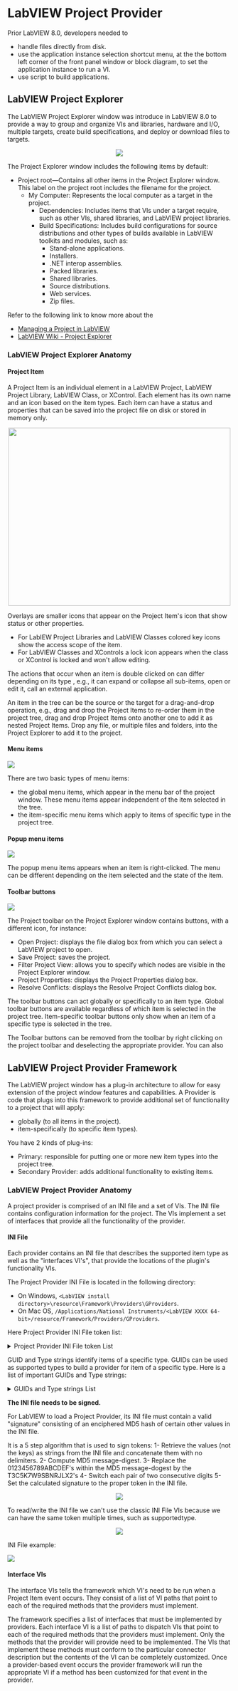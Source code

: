 # LabVIEW Project Provider

Prior LabVIEW 8.0, developers needed to 
- handle files directly from disk. 
- use the application instance selection shortcut menu, at the the bottom left corner of the front panel window or block diagram, to set the application instance to run a VI. 
- use script to build applications. 

## LabVIEW Project Explorer

The LabVIEW Project Explorer window was introduce in LabVIEW 8.0 to provide a way to group and organize VIs and libraries, hardware and I/O, multiple targets, create build specifications, and deploy or download files to targets.

<p align="center">
	<img src="/docs/lvProjectExplorer.png">
</p>

The Project Explorer window includes the following items by default:

* Project root—Contains all other items in the Project Explorer window. This label on the project root includes the filename for the project.
	* My Computer: Represents the local computer as a target in the project.
		* Dependencies: Includes items that VIs under a target require, such as other VIs, shared libraries, and LabVIEW project libraries.
		* Build Specifications: Includes build configurations for source distributions and other types of builds available in LabVIEW toolkits and modules, such as:
			* Stand-alone applications.
			* Installers.
			* .NET interop assemblies.
			* Packed libraries.
			* Shared libraries.
			* Source distributions.
			* Web services.
			* Zip files.

Refer to the following link to know more about the 
- [Managing a Project in LabVIEW](https://zone.ni.com/reference/en-XX/help/371361R-01/lvconcepts/using_labview_projects/)
- [LabVIEW Wiki - Project Explorer](https://labviewwiki.org/wiki/Project_Explorer)

### LabVIEW Project Explorer Anatomy

#### Project Item

A Project Item is an individual element in a LabVIEW Project, LabVIEW Project Library, LabVIEW Class, or XControl. Each element has its own name and an icon based on the item types. Each item can have a status and properties that can be saved into the project file on disk or stored in memory only. 

<p align="center">
	<img src="/docs/projectItems.png" width="500" height="400">
</p>

Overlays are smaller icons that appear on the Project Item's icon that show status or other properties.
- For LabIEW Project Libraries and LabVIEW Classes colored key icons show the access scope of the item.
- For LabVIEW Classes and XControls a lock icon appears when the class or XControl is locked and won't allow editing.

The actions that occur when an item is double clicked on can differ depending on its type , e.g., it can expand or collapse all sub-items, open or edit it, call an external application. 

An item in the tree can be the source or the target for a drag-and-drop operation, e.g., drag and drop the Project Items to re-order them in the project tree, drag and drop Project Items onto another one to add it as nested Project Items. Drop any file, or multiple files and folders, into the Project Explorer to add it to the project.

#### Menu items

<p align="left">
	<img src="/docs/menuItems.png">
</p>

There are two basic types of menu items:
- the global menu items, which appear in the menu bar of the project window. These menu items appear independent of the item selected in the tree. 
- the item-specific menu items which apply to items of specific type in the project tree.

#### Popup menu items

<p align="left">
	<img src="/docs/popupMenuItems.png">
</p>

The popup menu items appears when an item is right-clicked. The menu can be different depending on the item selected and the state of the item.

#### Toolbar buttons

<p align="left">
	<img src="/docs/toolbar.png">
</p>

The Project toolbar on the Project Explorer window contains buttons, with a different icon, for instance:
* Open Project: displays the file dialog box from which you can select a LabVIEW project to open.
* Save Project: saves the project.
* Filter Project View: allows you to specify which nodes are visible in the Project Explorer window.
* Project Properties: displays the Project Properties dialog box.
* Resolve Conflicts: displays the Resolve Project Conflicts dialog box.

The toolbar buttons can act globally or specifically to an item type. Global toolbar buttons are available regardless of which item is selected in the project tree. Item-specific toolbar buttons only show when an item of a specific type is selected in the tree.

The Toolbar buttons can be removed from the toolbar by right clicking on the project toolbar and deselecting the appropriate provider. You can also 

## LabVIEW Project Provider Framework

The LabVIEW project window has a plug-in architecture to allow for easy extension of the project window features and capabilities. A Provider is code that plugs into this framework to provide additional set of functionality to a project that will apply:
- globally (to all items in the project).
- item-specifically  (to specific item types).

You have 2 kinds of plug-ins: 
- Primary: responsible for putting one or more new item types into the project tree. 
- Secondary Provider: adds additional functionality to existing items.

### LabVIEW Project Provider Anatomy

A project provider is comprised of an INI file and a set of VIs. The INI file contains configuration information for the project. The VIs implement a set of interfaces that provide all the functionality of the provider.

#### INI File

Each provider contains an INI file that describes the supported item type as well as the "interfaces VI's", that provide the locations of the plugin's functionality VIs. 

The Project Provider INI File is located in the following directory:
- On Windows, `<LabVIEW install directory>\resource\Framework\Providers\GProviders`. 
- On Mac OS, `/Applications/National Instruments/<LabVIEW XXXX 64-bit>/resource/Framework/Providers/GProviders`.

Here Project Provider INI File token list:

<details>
	<summary>Project Provider INI File token List</summary>
  	<table style="width:30%" border="1px solid black">
		<tr>
			<th style="width:15%" border="1px solid black">Token</th>
			<th style="width:15%" border="1px solid black">Description</th>
		</tr>
		<tr>
			<td border="1px solid black">SupportedInterface</td>
			<td border="1px solid black">Indicates which interfaces are supported by the provider.</td>
		</tr>
		<tr>
			<td border="1px solid black">SupportedType</td>
			<td border="1px solid black">Specifies a GUID that represents the type of project item. Must be formatted as following: {XXXXXXXX-XXXX-XXXX-XXXX-XXXXXXXXXXXX}.</td>
		</tr>
		<tr>
			<td border="1px solid black">Alias</td>
			<td border="1px solid black">Is a unique string that like the GUID, is used to identify the type of a project item (applies to Primary providers only). The SupportedType token in a secondary provider can point to the Alias of the item type it wants to attach to instead of the GUID.</td>
		</tr>
		<tr>
			<td border="1px solid black">IsPrimary</td>
			<td border="1px solid black">1 – Primary provider (defines a new item type in the project). 
				                     0 – Secondary provider (adds functionality to existing item(s) in the project).</td>
		</tr>
		<tr>
			<td border="1px solid black">ItemInterfaceVI</td>
			<td border="1px solid black">Defines the VI that enumerates the “Item” interface.</td>
		</tr>
		<tr>
			<td border="1px solid black">ProviderInterfaceVI</td>
			<td border="1px solid black">Defines the VI that enumerates the “Provider” interface.</td>
		</tr>
		<tr>
			<td border="1px solid black">GlobalItemInterfaceVI</td>
			<td border="1px solid black">Defines the VI that enumerates the ”Global” item interface.</td>
		</tr>
		<tr>
			<td border="1px solid black">CreateNewWizardInterfaceVI</td>
			<td border="1px solid black">Defines the VI that enumerates the “CreateNewWizard” interface.</td>
		</tr>
		<tr>
			<td border="1px solid black">SourceControlInterfaceVI</td>
			<td border="1px solid black">Defines the VI that enumerates the “SourceControl” interface.</td>
		</tr>
		<tr>
			<td border="1px solid black">DeployInterfaceVI</td>
			<td border="1px solid black">Defines the VI that enumerates the “Deploy” interface.</td>
		</tr>
		<tr>
			<td border="1px solid black">BuildInterfaceVI</td>
			<td border="1px solid black">Defines the VI that enumerates the “Build” interface.</td>
		</tr>
		<tr>
			<td border="1px solid black">CreateNewWizardHost</td>
			<td border="1px solid black">(Primary providers only) Defines which “New” menu to add to e.g., Source, Build.</td>
		</tr>
		<tr>
			<td border="1px solid black">InterfaceVersion</td>
			<td border="1px solid black">Specifies the interface version used by the provider. Currently, this must be set to 1.0.</td>
		</tr>
		<tr>
			<td border="1px solid black">Signature</td>
			<td border="1px solid black">Digital signature – generated by NI.</td>
		</tr>
	</table>
</details>

GUID and Type strings identify items of a specific type. GUIDs can be used as supported types to build a provider for item of a specific type. 
Here is a list of important GUIDs and Type strings:

<details>
	<summary>GUIDs and Type strings List</summary>
  	<table style="width:55%" border="1px solid black">
		<tr>
			<th style="width:15%" border="1px solid black">Item type</th>
			<th style="width:15%" border="1px solid black">Type String</th>
			<th style="width:25%" border="1px solid black">GUID String</th>
		</tr>
		<tr>
			<td border="1px solid black">Virtual Folder</td>
			<td border="1px solid black">Folder</td>
			<td border="1px solid black">{D60740D6-F254-4BBC-5675-8858F35B820E}</td>
		</tr>
			<td border="1px solid black">Auto Populating Folder</td>
			<td border="1px solid black">Folder</td>
			<td border="1px solid black">{D60740D6-F254-4BBC-5675-8858F35B820E}</td>
		<tr>
			<td border="1px solid black">VI</td>
			<td border="1px solid black">VI</td>
			<td border="1px solid black">{D60740D6-F254-4BBC-5675-8858F35B810E}</td>
		<tr>
			<td border="1px solid black">Control</td>
			<td border="1px solid black">VI</td>
			<td border="1px solid black">{D60740D6-F254-4BBC-5675-8858F35B810E}</td>
		<tr>
			<td border="1px solid black">(Non-LabVIEW) file</td>
			<td border="1px solid black">Document</td>
			<td border="1px solid black">{D60740D6-F255-4BBC-5675-8858F35B820E}</td>
		<tr>
			<td border="1px solid black">LLB-file</td>
			<td border="1px solid black">Folder</td>
			<td border="1px solid black">{D60740D6-F254-4BBC-5675-8858F35B820E}</td>
		<tr>
			<td border="1px solid black">Lvlib file</td>
			<td border="1px solid black">Library</td>
			<td border="1px solid black">{ABC740D6-F254-4BBC-5675-8858F35B820E}</td>
		<tr>
			<td border="1px solid black">LabVIEW class</td>
			<td border="1px solid black">LVClass</td>
			<td border="1px solid black">{EFD740D6-F254-4BBC-5675-8858F35B820E}</td>
		<tr>
			<td border="1px solid black">Class datatype</td>
			<td border="1px solid black">Class Private Data</td>
			<td border="1px solid black">{64A9BF48-4C55-45DB-8F18-9C796DA0C113}</td>
		<tr>
			<td border="1px solid black">Property Definition Folder</td>
			<td border="1px solid black">Property Definition</td>
			<td border="1px solid black">{81C68620-8BE3-4643-B04A-4E83AA6363D2}</td>
		<tr>
			<td border="1px solid black">LabVIEW XControl</td>
			<td border="1px solid black">XControl</td>
			<td border="1px solid black">{2E4BD3AC-4E04-45C9-B6C5-AD138962C435}</td>
		<tr>
			<td border="1px solid black">XControl Method</td>
			<td border="1px solid black">Method VI</td>
			<td border="1px solid black">{DAABD3DC-4F44-4C3D-8BA3-E5D035A4F27A}</td>
		<tr>
			<td border="1px solid black">XControl Property</td>
			<td border="1px solid black">Property Folder</td>
			<td border="1px solid black">{93C4A07A-46E9-442F-AF0F-D6C6039546D1}</td>
		<tr>
			<td border="1px solid black">XControl Property Read VI</td>
			<td border="1px solid black">Property VI</td>
			<td border="1px solid black">{DAABD3DB-4F44-4C3D-8BA3-E5D035A4F27A}</td>
		<tr>
			<td border="1px solid black">XControl Property Write VI</td>
			<td border="1px solid black">Property VI</td>
			<td border="1px solid black">{DAABD3DB-4F44-4C3D-8BA3-E5D035A4F27A}</td>
		<tr>
			<td border="1px solid black">XControl ability VI</td>
			<td border="1px solid black">Ability VI</td>
			<td border="1px solid black">{DAABD3DA-4F44-4C3D-8BA3-E5D035A4F27A}</td>
		<tr>
			<td border="1px solid black">DAQmx Task</td>
			<td border="1px solid black">NI-DAQmx Task</td>
			<td border="1px solid black">{0A806145-1BF3-3A50-0B5E-F969F56C8E2A}</td>
		<tr>
			<td border="1px solid black">DAQmx Virtual Channel</td>
			<td border="1px solid black">NI-DAQmx Channel</td>
			<td border="1px solid black">{B5F05770-7C71-3A03-C9FB-F73F35629FC1}</td>
		<tr>
			<td border="1px solid black">DAQmx Scale</td>
			<td border="1px solid black">NI-DAQmx Scale</td>
			<td border="1px solid black">{BC977C97-1833-3D51-4EF6-D82E6838A8F3}</td>
		<tr>
			<td border="1px solid black">Shared Network Variable</td>
			<td border="1px solid black">Variable</td>
			<td border="1px solid black">{9BA597C5-4996-4622-B9BB-444431834D0D}</td>
		<tr>
			<td border="1px solid black">Hyperlink</td>
			<td border="1px solid black">Hyperlink</td>
			<td border="1px solid black">{CC472C20-0441-48DC-AF25-3E82ECC9376F}</td>
		<tr>
			<td border="1px solid black">Dependencies</td>
			<td border="1px solid black">Dependencies</td>
			<td border="1px solid black">{0D75D917-83D7-9871-AA09-A0FFD6A8099B}</td>
		<tr>
			<td border="1px solid black">Build Specifications</td>
			<td border="1px solid black">Build</td>
			<td border="1px solid black">{0C750917-83D7-9871-8908-BB4ED6A8099B}</td>
		<tr>
			<td border="1px solid black">Application exe</td>
			<td border="1px solid black">EXE</td>
			<td border="1px solid black">{9A75366A-79D3-4BFD-9532-E3070185C1E8}</td>
		<tr>
			<td border="1px solid black">DLL</td>
			<td border="1px solid black">DLL</td>
			<td border="1px solid black">{20A41099-3F2C-42C3-9544-7ABCC1E6CB0D}</td>
		<tr>
			<td border="1px solid black">Zip</td>
			<td border="1px solid black">Build Specifications</td>
			<td border="1px solid black">{51F0E16F-7FA4-4E9F-AE30-C81D9D0444B0}</td>
		<tr>
			<td border="1px solid black">My Computer</td>
			<td border="1px solid black">My Computer</td>
			<td border="1px solid black">{CEFE1B10-1732-4678-A70A-299293455410}</td>
		<tr>
			<td border="1px solid black">Source Distribution</td>
			<td border="1px solid black">Source Distribution</td>
			<td border="1px solid black">{15DA4F9E-0591-4AB1-A339-C3B4D54902D8}</td>
		<tr>
			<td border="1px solid black">Packed Library</td>
			<td border="1px solid black">Packed Library</td>
			<td border="1px solid black">{E4492117-CED3-4F31-9F8D-E2118AE04F12}</td>
		</tr>
	</table>
</details>

**The INI file needs to be signed.**

For LabVIEW to load a Project Provider, its INI file must contain a valid "signature" consisting of an enciphered MD5 hash of certain other values in the INI file.

It is a 5 step algorithm that is used to sign tokens:
1- Retrieve the values (not the keys) as strings from the INI file and concatenate them with no delimiters.
2- Compute MD5 message-digest.
3- Replace the 0123456789ABCDEF's within the MD5 message-dogest by the T3C5K7W9SBNRJLX2's
4- Switch each pair of two consecutive digits
5- Set the calculated signature to the proper token in the INI file.

<p align="center">
	<img src="/docs/computeSignature.png">
</p>

To read/write the INI file we can't use the classic INI File VIs because we can have the same token multiple times, such as supportedtype.

<p align="center">
	<img src="/docs/signIniFile.png">
</p>

INI File example:

<p align="left">
	<img src="/docs/iniFile.png">
</p>

#### Interface VIs

The interface VIs tells the framework which VI's need to be run when a Project Item event occurs. They consist of a list of VI paths that point to each of the required methods that the providers must implement.


The framework specifies a list of interfaces that must be implemented by providers. Each interface VI is a list of paths to dispatch VIs that point to each of the required methods that the providers must implement. Only the methods that the provider will provide need to be implemented. The VIs that implement these methods must conform to the particular connector description but the contents of the VI can be completely customized. Once a provider-based event occurs the provider framework will run the appropriate VI if a method has been customized for that event in the provider.
